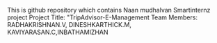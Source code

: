 This is github repository which contains Naan mudhalvan Smartinternz project Project Title: "TripAdvisor-E-Management Team Members: RADHAKRISHNAN.V, DINESHKARTHICK.M, KAVIYARASAN.C,INBATHAMIZHAN

                                                                                                   

